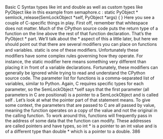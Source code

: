 Basic C Syntax types like  int  and  double  as well as custom types like  PyObject  like in this example from  semaphore.c : static  PyObject * semlock_release(SemLockObject *self, PyObject *args) { <statements of function body here> } Here you see a couple of C-speciﬁc things in play. First oﬀ, remember that whitespace does not matter. Much of the CPython source code puts the return type of a function on the line above the rest of that function declaration. That’s the  PyObject *  part. We’ll talk about the  * aspect of this a little later, but here we should point out that there are several modiﬁers you can place on functions and variables. static  is one of these modiﬁers. Unfortunately these modiﬁers have some complex rules governing how they operate. For instance, the static  modiﬁer here means something very diﬀerent than placing it in front of a variable declarations. Fortunately, these modiﬁers can generally be ignored while trying to read and understand the CPython source code. The parameter list for functions is a comma-separated list of variables, similar to Python. Again, C requires speciﬁc types for each parameter, so the  SemLockObject *self  says that the ﬁrst parameter (all parameters in C are positional) is a pointer to a  SemLockObject  and is called  self . Let’s look at what the pointer part of that statement means. To give some context, the parameters that are passed to C are all passed by value, meaning the function operates on a copy of the value and not the original in the calling function. To work around this, functions will frequently pass in the address of some data that the function can modify. These addresses are called  pointers  and have types, so  int *  is a pointer to an int value and is of a diﬀerent type than  double *  which is a pointer to a double. 386